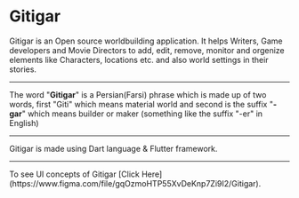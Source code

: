 # Gitigar
Gitigar is an Open source worldbuilding application. It helps Writers, Game developers and Movie Directors to add, edit, remove, monitor and orgenize elements like Characters, locations etc. and also world settings in their stories.
___
<p>The word "<b>Gitigar</b>" is a Persian(Farsi) phrase which is made up of two words, first "Giti" which means material world and second is the suffix "<b>-gar</b>" which means builder or maker (something like the suffix "-er" in English)<p>

___
<p>Gitigar is made using Dart language & Flutter framework.</p>

___
<p> To see UI concepts of Gitigar [Click Here](https://www.figma.com/file/gqOzmoHTP55XvDeKnp7Zi9I2/Gitigar). </p>
